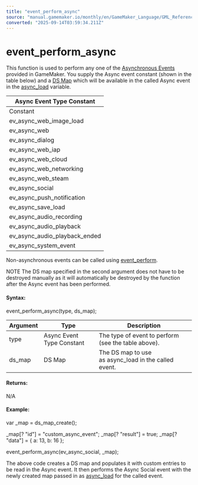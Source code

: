 ```yaml
---
title: "event_perform_async"
source: "manual.gamemaker.io/monthly/en/GameMaker_Language/GML_Reference/Asset_Management/Objects/Object_Events/event_perform_async.htm"
converted: "2025-09-14T03:59:34.211Z"
---
```


# event\_perform\_async

This function is used to perform any one of the [Asynchronous Events](../../../../../The_Asset_Editors/Object_Properties/Async_Events.md) provided in GameMaker. You supply the Async event constant (shown in the table below) and a [DS Map](../../../Data_Structures/DS_Maps/ds_map_create.md) which will be available in the called Async event in the [async\_load](../../../../GML_Overview/Variables/Builtin_Global_Variables/async_load.md) variable.

| Async Event Type Constant |
| --- |
| Constant | Description |
| ev_async_web_image_load | Image Loaded event |
| ev_async_web | HTTP event |
| ev_async_dialog | Dialog event |
| ev_async_web_iap | In-App Purchase event |
| ev_async_web_cloud | Cloud event |
| ev_async_web_networking | Networking event |
| ev_async_web_steam | Steam event |
| ev_async_social | Social event |
| ev_async_push_notification | Push Notification event |
| ev_async_save_load | Save/Load Event |
| ev_async_audio_recording | Audio Recording event |
| ev_async_audio_playback | Audio Playback event |
| ev_async_audio_playback_ended | Audio Playback Ended event |
| ev_async_system_event | System event |

Non-asynchronous events can be called using [event\_perform](event_perform.md).

NOTE The DS map specified in the second argument does not have to be destroyed manually as it will automatically be destroyed by the function after the Async event has been performed.

#### Syntax:

event\_perform\_async(type, ds\_map);

| Argument | Type | Description |
| --- | --- | --- |
| type | Async Event Type Constant | The type of event to perform (see the table above). |
| ds_map | DS Map | The DS map to use as async_load in the called event. |

#### Returns:

N/A

#### Example:

var \_map = ds\_map\_create();

\_map\[? "id"\] = "custom\_async\_event";
\_map\[? "result"\] = true;
\_map\[? "data"\] = { a: 13, b: 16 };

event\_perform\_async(ev\_async\_social, \_map);

The above code creates a DS map and populates it with custom entries to be read in the Async event. It then performs the Async Social event with the newly created map passed in as [async\_load](../../../../GML_Overview/Variables/Builtin_Global_Variables/async_load.md) for the called event.